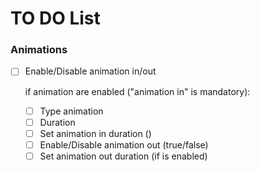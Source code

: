 # TO DO List

### Animations
* [ ] Enable/Disable animation in/out
  
  if animation are enabled ("animation in" is mandatory):
    
    * [ ] Type animation
    * [ ] Duration
    * [ ] Set animation in duration ()
    * [ ] Enable/Disable animation out (true/false)
    * [ ] Set animation out duration (if is enabled)
